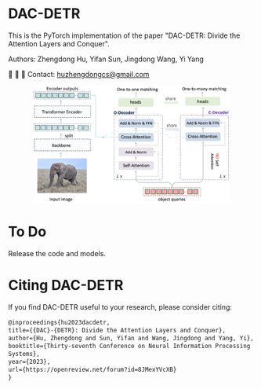 # DAC-DETR

This is the PyTorch implementation of the paper "DAC-DETR: Divide the Attention Layers and Conquer".

Authors: Zhengdong Hu, Yifan Sun, Jingdong Wang, Yi Yang

&#x1F4E7; &#x1F4E7; &#x1F4E7; Contact: huzhengdongcs@gmail.com


<div align=center> <img width=80% height=80% src="https://github.com/huzhengdongcs/DAC-DETR/blob/main/figs/pipline.jpg"/></div>


# To Do
Release the code and models.

# Citing DAC-DETR
If you find DAC-DETR useful to your research, please consider citing:

```
@inproceedings{hu2023dacdetr,
title={{DAC}-{DETR}: Divide the Attention Layers and Conquer},
author={Hu, Zhengdong and Sun, Yifan and Wang, Jingdong and Yang, Yi},
booktitle={Thirty-seventh Conference on Neural Information Processing Systems},
year={2023},
url={https://openreview.net/forum?id=8JMexYVcXB}
}
